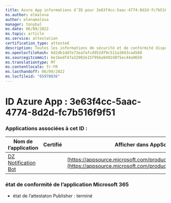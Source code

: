 ```yaml
---
title: Azure App informations d’ID pour 3e63f4cc-5aac-4774-8d2d-fc7b516f9f51
ms.author: elmalova
author: elenamalova
manager: tonybal
ms.date: 06/09/2022
ms.topic: article
ms.service: attestation
certification_type: attested
description: Toutes les informations de sécurité et de conformité disponibles pour 3e63f4cc-5aac-4774-8d2d-fc7b516f9f51.
ms.openlocfilehash: 6d2db1dd7e73eafafcd952df9c511a3843cad560
ms.sourcegitcommit: 6e1bedf47a32902e15f956a9492d8f5ec44a9650
ms.translationtype: MT
ms.contentlocale: fr-FR
ms.lasthandoff: 06/09/2022
ms.locfileid: "65978036"
---
```

# <a name="azure-app-id-3e63f4cc-5aac-4774-8d2d-fc7b516f9f51"></a>ID Azure App : 3e63f4cc-5aac-4774-8d2d-fc7b516f9f51


### <a name="apps-associated-with-this-id"></a>Applications associées à cet ID :
| **Nom de l’application** | **Certifié** | **Afficher dans AppSource** |
|--------------|---------------|-----------------------|
| [DZ Notification Bot](../forward/WA200003839.md) |  | [https://appsource.microsoft.com/product/office/WA200003839](https://appsource.microsoft.com/product/office/WA200003839) |

### <a name="microsoft-365-app-compliance-status"></a>état de conformité de l’application Microsoft 365
- état de l’attestaton Publisher : terminé

